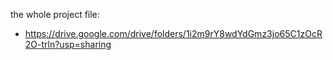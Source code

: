 the whole project file: 
* https://drive.google.com/drive/folders/1i2m9rY8wdYdGmz3jo65C1zOcR2O-trln?usp=sharing
